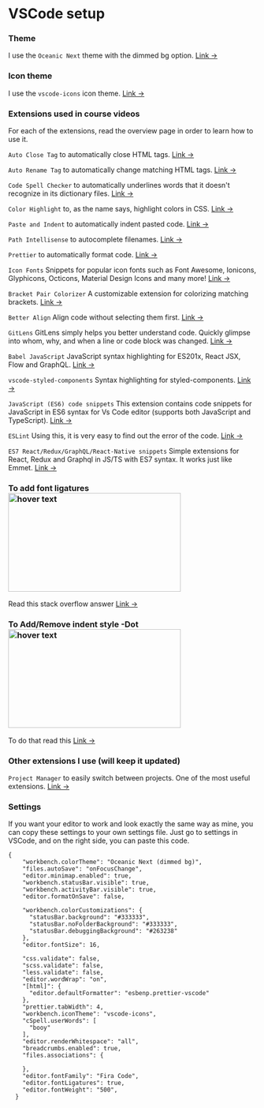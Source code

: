 # VSCode setup

### Theme

I use the `Oceanic Next` theme with the dimmed bg option. [Link &rarr;](https://marketplace.visualstudio.com/items?itemName=naumovs.theme-oceanicnext)

### Icon theme

I use the `vscode-icons` icon theme. [Link &rarr;](https://marketplace.visualstudio.com/items?itemName=vscode-icons-team.vscode-icons)

### Extensions used in course videos

For each of the extensions, read the overview page in order to learn how to use it.

`Auto Close Tag` to automatically close HTML tags. [Link &rarr;](https://marketplace.visualstudio.com/items?itemName=formulahendry.auto-close-tag)

`Auto Rename Tag` to automatically change matching HTML tags. [Link &rarr;](https://marketplace.visualstudio.com/items?itemName=formulahendry.auto-rename-tag)

`Code Spell Checker` to automatically underlines words that it doesn't recognize in its dictionary files. [Link &rarr;](https://marketplace.visualstudio.com/items?itemName=streetsidesoftware.code-spell-checker)

`Color Highlight` to, as the name says, highlight colors in CSS. [Link &rarr;](https://marketplace.visualstudio.com/items?itemName=naumovs.color-highlight)

`Paste and Indent` to automatically indent pasted code. [Link &rarr;](https://marketplace.visualstudio.com/items?itemName=Rubymaniac.vscode-paste-and-indent)

`Path Intellisense` to autocomplete filenames. [Link &rarr;](https://marketplace.visualstudio.com/items?itemName=christian-kohler.path-intellisense)

`Prettier` to automatically format code. [Link &rarr;](https://marketplace.visualstudio.com/items?itemName=esbenp.prettier-vscode)

`Icon Fonts` Snippets for popular icon fonts such as Font Awesome, Ionicons, Glyphicons, Octicons, Material Design Icons and many more! [Link &rarr;](https://marketplace.visualstudio.com/items?itemName=idleberg.icon-fonts)

`Bracket Pair Colorizer` A customizable extension for colorizing matching brackets. [Link &rarr;](https://marketplace.visualstudio.com/items?itemName=CoenraadS.bracket-pair-colorizer)

`Better Align` Align code without selecting them first. [Link &rarr;](https://marketplace.visualstudio.com/items?itemName=wwm.better-align)

`GitLens` GitLens simply helps you better understand code. Quickly glimpse into whom, why, and when a line or code block was changed. [Link &rarr;](https://marketplace.visualstudio.com/items?itemName=eamodio.gitlens)

`Babel JavaScript` JavaScript syntax highlighting for ES201x, React JSX, Flow and GraphQL. [Link &rarr;](https://marketplace.visualstudio.com/items?itemName=mgmcdermott.vscode-language-babel)

`vscode-styled-components` Syntax highlighting for styled-components. [Link &rarr;](https://marketplace.visualstudio.com/items?itemName=jpoissonnier.vscode-styled-components)

`JavaScript (ES6) code snippets` This extension contains code snippets for JavaScript in ES6 syntax for Vs Code editor (supports both JavaScript and TypeScript). [Link &rarr;](https://marketplace.visualstudio.com/items?itemName=xabikos.JavaScriptSnippets)

`ESLint` Using this, it is very easy to find out the error of the code. [Link &rarr;](https://marketplace.visualstudio.com/items?itemName=dbaeumer.vscode-eslint)

`ES7 React/Redux/GraphQL/React-Native snippets` Simple extensions for React, Redux and Graphql in JS/TS with ES7 syntax. It works just like Emmet. [Link &rarr;](https://marketplace.visualstudio.com/items?itemName=dsznajder.es7-react-js-snippets)

### To add font ligatures <img src="https://raw.githubusercontent.com/tonsky/FiraCode/b029b9a2ef915579f4f1b2398eaa65a2050b88ec/extras/logo.svg" width="350" height="200" title="hover text">
Read this stack overflow answer [Link &rarr;](https://stackoverflow.com/questions/56209769/how-do-i-setup-font-ligatures-for-visual-studio-code)

### To Add/Remove indent style -Dot <img src="https://i.stack.imgur.com/O3eji.png" width="350" height="200" title="hover text">
To do that read this [Link &rarr;](https://stackoverflow.com/questions/54668506/vscode-remove-indent-style-dot)

### Other extensions I use (will keep it updated) 

`Project Manager` to easily switch between projects. One of the most useful extensions. [Link &rarr;](https://marketplace.visualstudio.com/items?itemName=alefragnani.project-manager)

### Settings

If you want your editor to work and look exactly the same way as mine, you can copy these settings to your own settings file. Just go to settings in VSCode, and on the right side, you can paste this code.

```
{
    "workbench.colorTheme": "Oceanic Next (dimmed bg)",
    "files.autoSave": "onFocusChange",
    "editor.minimap.enabled": true,
    "workbench.statusBar.visible": true,
    "workbench.activityBar.visible": true,
    "editor.formatOnSave": false,
  
    "workbench.colorCustomizations": {
      "statusBar.background": "#333333",
      "statusBar.noFolderBackground": "#333333",
      "statusBar.debuggingBackground": "#263238"
    },
    "editor.fontSize": 16,
  
    "css.validate": false,
    "scss.validate": false,
    "less.validate": false,
    "editor.wordWrap": "on",
    "[html]": {
      "editor.defaultFormatter": "esbenp.prettier-vscode"
    },
    "prettier.tabWidth": 4,
    "workbench.iconTheme": "vscode-icons",
    "cSpell.userWords": [
      "booy"
    ],
    "editor.renderWhitespace": "all",
    "breadcrumbs.enabled": true,
    "files.associations": {
    
    },
    "editor.fontFamily": "Fira Code", 
    "editor.fontLigatures": true,
    "editor.fontWeight": "500",
  }

```
